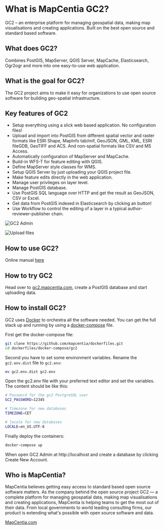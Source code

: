 # What is MapCentia GC2?

GC2 – an enterprise platform for managing geospatial data, making map visualisations and creating applications. Built on the best open source and standard based software.

## What does GC2?
Combines PostGIS, MapServer, QGIS Server, MapCache, Elasticsearch, Ogr2ogr and more into one easy-to-use web application.

## What is the goal for GC2?
The GC2 project aims to make it easy for organizations to use open source software for building geo-spatial infrastructure.

## Key features of GC2

- Setup everything using a slick web based application. No configuration files!
- Upload and import into PostGIS from different spatial vector and raster formats like ESRI Shape, MapInfo tab/mif, GeoJSON, GML, KML, ESRI fileGDB, GeoTIFF and ACS. And non-spatial formats like CSV and MS Access.
- Automatically configuration of MapServer and MapCache.
- Build-in WFS-T for feature editing with QGIS.
- Define MapServer style classes for WMS.
- Setup QGIS Server by just uploading your QGIS project file.
- Make feature edits directly in the web application.
- Manage user privileges on layer level.
- Manage PostGIS database.
- Use PostGIS SQL language over HTTP and get the result as GeoJSON, CSV or Excel.
- Get data from PostGIS indexed in Elasticsearch by clicking an button!
- Use Workflow to control the editing of a layer in a typical author-reviewer-publisher chain.

![GC2 Admin](https://i.imgur.com/9FoOzId.png "GC2 Admin")

![Upload files](https://i.imgur.com/OjzY7ql.png "Manage the PostGIS database")

## How to use GC2?
Online manual [here](http://mapcentia.screenstepslive.com/s/en)

## How to try GC2
Head over to [gc2.mapcentia.com](https://gc2.mapcentia.com/user/login), create a PostGIS database and start uploading data.

## How to install GC2?
GC2 uses [Docker](https://docs.docker.com/cs-engine/1.12/) to orchestra all the software needed. You can get the full stack up and running by using a [docker-compose](https://docs.docker.com/compose/install/) file.

First get the docker-compose file:

```bash
git clone https://github.com/mapcentia/dockerfiles.git
cd dockerfiles/docker-compose/gc2
```  

Second you have to set some environment variables. Rename the `gc2.env.dist` file to `gc2.env`:    

```bash
mv gc2.env.dist gc2.env
```  

Open the gc2.env file with your preferred text editor and set the variables. The content should be like this:

```bash
# Password for the gc2 PostgreSQL user
GC2_PASSWORD=12345

# Timezone for new databases
TIMEZONE=CET

# locale for new databases
LOCALE=en_US.UTF-8
```

Finally deploy the containers:

```bash
docker-compose up
```

When open GC2 Admin at http://localhost and create a database by clicking Create New Account.

## Who is MapCentia?
MapCentia believes getting easy access to standard based open source software matters. As the company behind the open source project GC2 — a complete platform for managing geospatial data, making map visualisations and creating applications, MapCentia is helping teams to get the most out of their data. From local governments to world leading consulting firms, our product is extending what's possible with open source software and data.

[MapCentia.com](http://mapcentia.com)